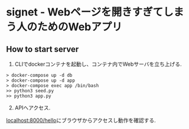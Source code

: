# signet - Webページを開きすぎてしまう人のためのWebアプリ

## How to start server 

1. CLIでdockerコンテナを起動し、コンテナ内でWebサーバを立ち上げる.

```
> docker-compose up -d db
> docker-compose up -d app
> docker-compose exec app /bin/bash
>> python3 seed.py
>> python3 app.py
```

2. APIへアクセス.

[localhost:8000/hello](http://localhost:8000/hello)にブラウザからアクセスし動作を確認する.


